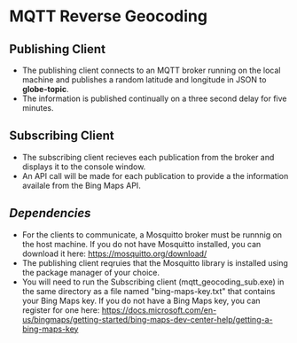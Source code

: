 # MQTT Reverse Geocoding

## Publishing Client
- The publishing client connects to an MQTT broker running on the local machine and publishes a random latitude and longitude in JSON to __globe-topic__.
- The information is published continually on a three second delay for five minutes.

## Subscribing Client
- The subscribing client recieves each publication from the broker and displays it to the console window.
- An API call will be made for each publication to provide a the information availale from the Bing Maps API.

## *Dependencies*
- For the clients to communicate, a Mosquitto broker must be runnnig on the host machine. If you do not have Mosquitto installed, you can download it here: https://mosquitto.org/download/
- The publishing client reqruies that the Mosquitto library is installed using the package manager of your choice.
- You will need to run the Subscribing client (mqtt_geocoding_sub.exe) in the same directory as a file named "bing-maps-key.txt" that contains your Bing Maps key. If you do not have a Bing Maps key, you can register for one here: https://docs.microsoft.com/en-us/bingmaps/getting-started/bing-maps-dev-center-help/getting-a-bing-maps-key